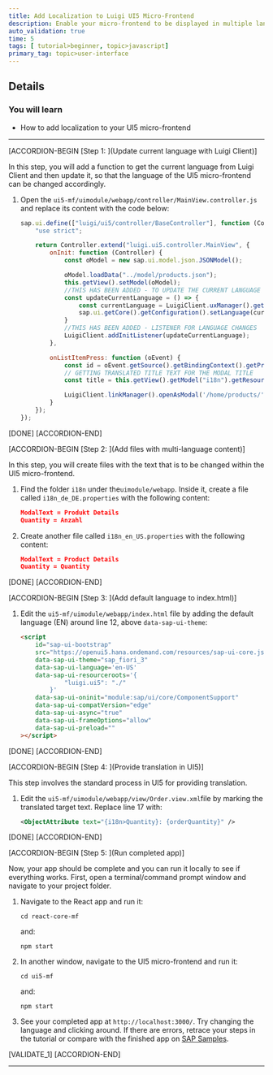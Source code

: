 ```yaml
---
title: Add Localization to Luigi UI5 Micro-Frontend
description: Enable your micro-frontend to be displayed in multiple languages using the Luigi localization features.
auto_validation: true
time: 5
tags: [ tutorial>beginner, topic>javascript]
primary_tag: topic>user-interface
---
```


## Details
### You will learn
  - How to add localization to your UI5 micro-frontend

---


[ACCORDION-BEGIN [Step 1: ](Update current language with Luigi Client)]

In this step, you will add a function to get the current language from Luigi Client and then update it, so that the language of the UI5 micro-frontend can be changed accordingly.

 1. Open the `ui5-mf/uimodule/webapp/controller/MainView.controller.js` and replace its content with the code below:

    ```js
    sap.ui.define(["luigi/ui5/controller/BaseController"], function (Controller) {
        "use strict";

        return Controller.extend("luigi.ui5.controller.MainView", {
            onInit: function (Controller) {
                const oModel = new sap.ui.model.json.JSONModel();

                oModel.loadData("../model/products.json");
                this.getView().setModel(oModel);
                //THIS HAS BEEN ADDED - TO UPDATE THE CURRENT LANGUAGE
                const updateCurrentLanguage = () => {
                    const currentLanguage = LuigiClient.uxManager().getCurrentLocale();
                    sap.ui.getCore().getConfiguration().setLanguage(currentLanguage);
                }
                //THIS HAS BEEN ADDED - LISTENER FOR LANGUAGE CHANGES
                LuigiClient.addInitListener(updateCurrentLanguage);
            },

            onListItemPress: function (oEvent) {
                const id = oEvent.getSource().getBindingContext().getProperty("id");
                // GETTING TRANSLATED TITLE TEXT FOR THE MODAL TITLE
                const title = this.getView().getModel("i18n").getResourceBundle().getText("ModalText");

                LuigiClient.linkManager().openAsModal('/home/products/' + id, { title: title, size: 'm' });
            }
        });
    });
    ```

[DONE]
[ACCORDION-END]

[ACCORDION-BEGIN [Step 2: ](Add files with multi-language content)]

In this step, you will create files with the text that is to be changed within the UI5 micro-frontend.

1. Find the folder ​`i18n`​ under the ​`uimodule/webapp`​.  Inside it, create a file called `i18n_de_DE.properties` with the following content:

    ```json
    ModalText = Produkt Details
    Quantity = Anzahl
    ```

2. Create another file called `i18n_en_US.properties` with the following content:

    ```json
    ModalText = Product Details
    Quantity = Quantity
    ```

[DONE]
[ACCORDION-END]

[ACCORDION-BEGIN [Step 3: ](Add default language to index.html)]

1. Edit the `ui5-mf/uimodule/webapp/index.html` file by adding the default language (EN) around line 12, above `data-sap-ui-theme`:

    ```HTML
    <script
        id="sap-ui-bootstrap"
        src="https://openui5.hana.ondemand.com/resources/sap-ui-core.js"
        data-sap-ui-theme="sap_fiori_3"
        data-sap-ui-language='en-US'
        data-sap-ui-resourceroots='{
                "luigi.ui5": "./"
            }'
        data-sap-ui-oninit="module:sap/ui/core/ComponentSupport"
        data-sap-ui-compatVersion="edge"
        data-sap-ui-async="true"
        data-sap-ui-frameOptions="allow"
        data-sap-ui-preload=""
    ></script>
    ```

[DONE]
[ACCORDION-END]

[ACCORDION-BEGIN [Step 4: ](Provide translation in UI5)]

This step involves the standard process in UI5 for providing translation.

1. Edit the ​`ui5-mf/uimodule/webapp/view/Order.view.xml` ​file by marking the translated target text. Replace line 17 with:

    ```XML
    <ObjectAttribute text="{i18n>Quantity}: {orderQuantity}" />
    ```

[DONE]
[ACCORDION-END]

[ACCORDION-BEGIN [Step 5: ](Run completed app)]

Now, your app should be complete and you can run it locally to see if everything works. First, open a terminal/command prompt window and navigate to your project folder.

1. Navigate to the React app and run it:

    ```Shell
    cd react-core-mf
    ```

    and:

    ```Shell
    npm start
    ```

2. In another window, navigate to the UI5 micro-frontend and run it:

    ```Shell
    cd ui5-mf
    ```

    and:

    ```Shell
    npm start
    ```

3. See your completed app at `http://localhost:3000/`. Try changing the language and clicking around. If there are errors, retrace your steps in the tutorial or compare with the finished app on [SAP Samples](https://github.com/SAP-samples/luigi-micro-frontend-application).



[VALIDATE_1]
[ACCORDION-END]




---

